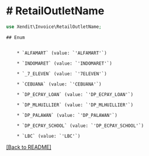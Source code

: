 # # RetailOutletName


```php
use Xendit\Invoice\RetailOutletName;
```

    ## Enum

    
        * `ALFAMART` (value: `'ALFAMART'`)
    
        * `INDOMARET` (value: `'INDOMARET'`)
    
        * `_7_ELEVEN` (value: `'7ELEVEN'`)
    
        * `CEBUANA` (value: `'CEBUANA'`)
    
        * `DP_ECPAY_LOAN` (value: `'DP_ECPAY_LOAN'`)
    
        * `DP_MLHUILLIER` (value: `'DP_MLHUILLIER'`)
    
        * `DP_PALAWAN` (value: `'DP_PALAWAN'`)
    
        * `DP_ECPAY_SCHOOL` (value: `'DP_ECPAY_SCHOOL'`)
    
        * `LBC` (value: `'LBC'`)
    

[[Back to README]](../../README.md)
